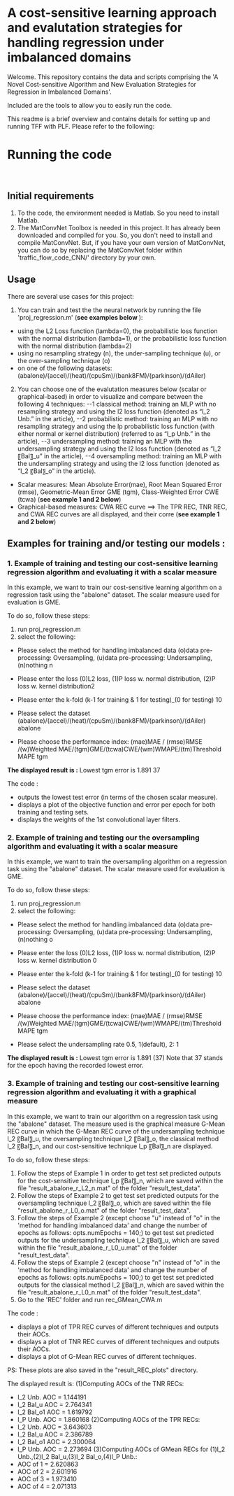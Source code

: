 # A cost-sensitive learning approach and evalutation strategies for handling regression under imbalanced domains

Welcome. This repository contains the data and scripts comprising the 'A Novel Cost-sensitive Algorithm and New Evaluation Strategies for Regression in Imbalanced Domains'. 

Included are the tools to allow you to easily run the code.

This readme is a brief overview and contains details for setting up and running TFF with PLF. Please refer to the following:

<h1>Running the code</h1><br/>
<h2>Initial requirements</h2>

1. To the code, the environment needed is Matlab. So you need to install Matlab.
2. The MatConvNet Toolbox is needed in this project. It has already been downloaded and compiled for you. So, you don't need to install and compile MatConvNet. But, if you have your own version of MatConvNet, you can do so by replacing the MatConvNet folder within 'traffic_flow_code_CNN/' directory  by your own.

<h2>Usage</h2>
There are several use cases for this project:

1. You can train and test the the neural network by running the file 'proj_regression.m' (<b>see examples below </b>):
- using the L2 Loss function (lambda=0), the probabilistic loss function with the normal distribution (lambda=1), or the probabilistic loss function with the normal distribution (lambda=2)
- using no resampling strategy (n), the under-sampling technique (u), or the over-sampling technique (o)
- on one of the following datasets: (abalone)/(accel)/(heat)/(cpuSm)/(bank8FM)/(parkinson)/(dAiler) 

2. You can choose one of the evalutation measures below (scalar or graphical-based) in order to visualize and compare between the following 4 techniques: 
--1 classical method: training an MLP with no resampling strategy and using the l2 loss function (denoted as “l_2  Unb.” in the article),
--2 probabilistic method: training an MLP with no resampling strategy and using the lp probabilistic loss function (with either normal or kernel distribution) (referred to as “l_p  Unb.” in the article),
--3 undersampling method: training an MLP with the undersampling strategy and using the l2 loss function (denoted as “l_2  〖Bal〗_u” in the article),
--4 oversampling method: training an MLP with the undersampling strategy and using the l2 loss function (denoted as “l_2  〖Bal〗_o” in the article).


- Scalar measures: Mean Absolute Error(mae), Root Mean Squared Error (rmse), Geometric-Mean Error GME (tgm), Class-Weighted Error CWE (tcwa) (<b>see example 1 and 2 below</b>)
- Graphical-based measures: CWA REC curve ==> The TPR REC, TNR REC, and CWA REC curves are all displayed, and their corre  (<b>see example 1 and 2 below</b>)

<h2>Examples for training and/or testing our models : </h2>
<h3>1. Example of training and testing our cost-sensitive learning regression algorithm and evaluating it with a scalar measure</h3>
In this example, we want to train our cost-sensitive learning algorithm on a regression task using the "abalone" dataset. The scalar measure used for evaluation is GME.

To do so, follow these steps:
1. run proj_regression.m
2. select the following:
- Please select the method for handling imbalanced data (o)data pre-processing: Oversampling, (u)data pre-processing: Undersampling, (n)nothing  n

- Please enter the loss (0)L2 loss, (1)P loss w. normal distribution, (2)P loss w. kernel distribution2

- Please enter the k-fold (k-1 for training & 1 for testing)_(0 for testing)  10

- Please select the dataset (abalone)/(accel)/(heat)/(cpuSm)/(bank8FM)/(parkinson)/(dAiler) abalone

- Please choose the performance index: (mae)MAE / (rmse)RMSE /(w)Weighted MAE/(tgm)GME/(tcwa)CWE/(wm)WMAPE/(tm)Threshold MAPE tgm

<b>The displayed result is :</b>
Lowest tgm error is 1.891 37

The code :
- outputs the lowest test error (in terms of the chosen scalar measure).
- displays a plot of the objective function and error per epoch for both training and testing sets.
- displays the weights of the 1st convolutional layer filters.

<h3>2. Example of training and testing our the oversampling algorithm and evaluating it with a scalar measure</h3>
In this example, we want to train the oversampling algorithm on a regression task using the "abalone" dataset. The scalar measure used for evaluation is GME.

To do so, follow these steps:
1. run proj_regression.m
2. select the following:
- Please select the method for handling imbalanced data (o)data pre-processing: Oversampling, (u)data pre-processing: Undersampling, (n)nothing  o

- Please enter the loss (0)L2 loss, (1)P loss w. normal distribution, (2)P loss w. kernel distribution 0

- Please enter the k-fold (k-1 for training & 1 for testing)_(0 for testing)  10

- Please select the dataset (abalone)/(accel)/(heat)/(cpuSm)/(bank8FM)/(parkinson)/(dAiler) abalone

- Please choose the performance index: (mae)MAE / (rmse)RMSE /(w)Weighted MAE/(tgm)GME/(tcwa)CWE/(wm)WMAPE/(tm)Threshold MAPE tgm

- Please select the undersampling rate 0.5, 1(default), 2: 1

<b>The displayed result is :</b>
Lowest tgm error is 1.891 (37)
Note that 37 stands for the epoch having the recorded lowest error.

<h3>3. Example of training and testing our cost-sensitive learning regression algorithm and evaluating it with a graphical measure</h3>
In this example, we want to train our algorithm on a regression task using the "abalone" dataset. The measure used is the graphical measure G-Mean REC curve in which the G-Mean REC curve of the undersampling technique l_2  〖Bal〗_u, the oversampling technique l_2  〖Bal〗_o, the classical method l_2  〖Bal〗_n, and our cost-sensitive technique l_p  〖Bal〗_n are displayed.

To do so, follow these steps:
1. Follow the steps of Example 1 in order to get test set predicted outputs for the cost-sensitive technique l_p  〖Bal〗_n, which are saved within the file "result_abalone_r_L2_n.mat" of the folder "result_test_data".
2. Follow the steps of Example 2 to get test set predicted outputs for the oversampling technique l_2  〖Bal〗_o, which are saved within the file "result_abalone_r_L0_o.mat" of the folder "result_test_data".
3. Follow the steps of Example 2 (except choose "u" instead of "o" in the 'method for handling imbalanced data' and change the number of epochs as follows: opts.numEpochs =  140;) to get test set predicted outputs for the undersampling technique l_2  〖Bal〗_u, which are saved within the file "result_abalone_r_L0_u.mat" of the folder "result_test_data".
4. Follow the steps of Example 2 (except choose "n" instead of "o" in the 'method for handling imbalanced data' and change the number of epochs as follows: opts.numEpochs =  100;) to get test set predicted outputs for the classical method l_2  〖Bal〗_n, which are saved within the file "result_abalone_r_L0_n.mat" of the folder "result_test_data".
4. Go to the 'REC' folder and run rec_GMean_CWA.m

The code :
- displays a plot of TPR REC curves of different techniques and outputs their AOCs.
- displays a plot of TNR REC curves of different techniques and outputs their AOCs.
- displays a plot of G-Mean REC curves of different techniques.

PS: These plots are also saved in the "result_REC_plots" directory.
 
The displayed result is:
(1)Computing AOCs of the TNR RECs: 
- l_2 Unb. AOC = 1.144191
- l_2 Bal_u AOC = 2.764341
- l_2 Bal_o1 AOC = 1.619792
- l_P Unb. AOC = 1.860168
(2)Computing AOCs of the TPR RECs: 
- l_2 Unb. AOC = 3.643603
- l_2 Bal_u AOC = 2.386789
- l_2 Bal_o1 AOC = 2.300064
- l_P Unb. AOC = 2.273694
(3)Computing AOCs of GMean RECs for (1)l_2 Unb.,(2)l_2 Bal_u,(3)l_2 Bal_o,(4)l_P Unb.: 
- AOC of 1 = 2.620863
- AOC of 2 = 2.601916
- AOC of 3 = 1.973410
- AOC of 4 = 2.071313

